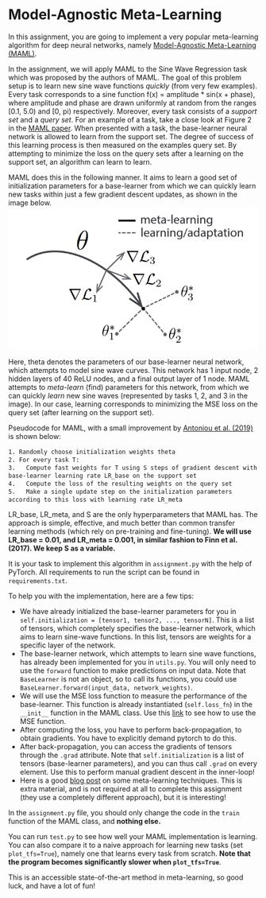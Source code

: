 # Model-Agnostic Meta-Learning

In this assignment, you are going to implement a very popular meta-learning algorithm for deep neural networks, namely [Model-Agnostic Meta-Learning (MAML)](https://arxiv.org/pdf/1703.03400.pdf). 

In the assignment, we will apply MAML to the Sine Wave Regression task which was proposed by the authors of MAML. The goal of this problem setup is to learn new sine wave functions *quickly* (from very few examples). 
Every task corresponds to a sine function f(x) = amplitude * sin(x + phase), where amplitude and phase are drawn uniformly at random from the ranges [0.1, 5.0) and [0, pi) respectively. Moreover, every task consists of a *support set* and a *query set*. For an example of a task, take a close look at Figure 2 in the [MAML paper](https://arxiv.org/pdf/1703.03400.pdf). When presented with a task, the base-learner neural network is allowed to learn from the support set. The degree of success of this learning process is then measured on the examples query set. By attempting to minimize the loss on the query sets after a learning on the support set, an algorithm can learn to learn.

MAML does this in the following manner. It aims to learn a good set of initialization parameters for a base-learner from which we can quickly learn new tasks within just a few gradient descent updates, as shown in the image below. ![Model-Agnostic Meta-Learning](maml.png)

Here, theta denotes the parameters of our base-learner neural network, which attempts to model sine wave curves. This network has 1 input node, 2 hidden layers of 40 ReLU nodes, and a final output layer of 1 node. MAML attempts to *meta-learn* (find) parameters for this network, from which we can quickly *learn* new sine waves (represented by tasks 1, 2, and 3 in the image). In our case, learning corresponds to minimizing the MSE loss on the query set (after learning on the support set). 

Pseudocode for MAML, with a small improvement by [Antoniou et al. (2019)](https://arxiv.org/pdf/1810.09502.pdf) is shown below:
```
1. Randomly choose initialization weights theta
2. For every task T:
3.   Compute fast weights for T using S steps of gradient descent with base-learner learning rate LR_base on the support set
4.   Compute the loss of the resulting weights on the query set
5.   Make a single update step on the initialization parameters according to this loss with learning rate LR_meta 
```

LR_base, LR_meta, and S are the only hyperparameters that MAML has. The approach is simple, effective, and much better than common transfer learning methods (which rely on pre-training and fine-tuning). **We will use LR_base = 0.01, and LR_meta = 0.001, in similar fashion to Finn et al. (2017). We keep S as a variable.** 

It is your task to implement this algorithm in `assignment.py` with the help of PyTorch. All requirements to run the script can be found in `requirements.txt`. 

To help you with the implementation, here are a few tips:
- We have already initialized the base-learner parameters for you in `self.initialization = [tensor1, tensor2, ..., tensorN]`. This is a list of tensors, which completely specifies the base-learner network, which aims to learn sine-wave functions. In this list, tensors are weights for a specific layer of the network. 
- The base-learner network, which attempts to learn sine wave functions, has already been implemented for you in `utils.py`. You will only need to use the `forward` function to make predictions on input data. Note that `BaseLearner` is not an object, so to call its functions, you could use `BaseLearner.forward(input_data, network_weights)`. 
- We will use the MSE loss function to measure the performance of the base-learner. This function is already instantiated (`self.loss_fn`) in the `__init__` function in the MAML class. Use this [link](https://pytorch.org/docs/stable/generated/torch.nn.MSELoss.html#torch.nn.MSELoss) to see how to use the MSE function. 
- After computing the loss, you have to perform back-propagation, to obtain gradients. You have to explicitly demand pytorch to do this. 
- After back-propagation, you can access the gradients of tensors through the `.grad` attribute. Note that `self.initialization` is a list of tensors (base-learner parameters), and you can thus call `.grad` on every element. Use this to perform manual gradient descent in the inner-loop!
- Here is a good [blog post](https://towardsdatascience.com/paper-repro-deep-metalearning-using-maml-and-reptile-fd1df1cc81b0) on some meta-learning techniques. This is extra material, and is not required at all to complete this assignment (they use a completely different approach), but it is interesting! 

In the `assignment.py` file, you should only change the code in the `train` function of the MAML class, and **nothing else.**

You can run `test.py` to see how well your MAML implementation is learning. You can also compare it to a naive approach for learning new tasks (set `plot_tfs=True`), namely one that learns every task from scratch. **Note that the program becomes significantly slower when `plot_tfs=True`**. 

This is an accessible state-of-the-art method in meta-learning, so good luck, and have a lot of fun! 

